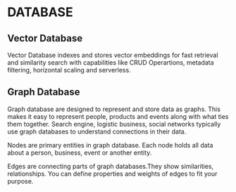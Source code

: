 # DATABASE 

## Vector Database

Vector Database indexes and stores vector embeddings for fast retrieval and similarity search with capabilities like CRUD Operartions, metadata filtering, horizontal scaling and serverless.

## Graph Database

Graph database are designed to represent and store data as graphs. This makes it easy to represent people, products and events along with what ties them together. Search engine, logistic business, social networks typically use graph databases to  understand connections in their data.

Nodes are primary entities in graph database. Each node holds all data about a person, business, event or another entity.

Edges are connecting parts of graph databases.They show similarities, relationships. You can define properties and weights of edges to fit your purpose.
